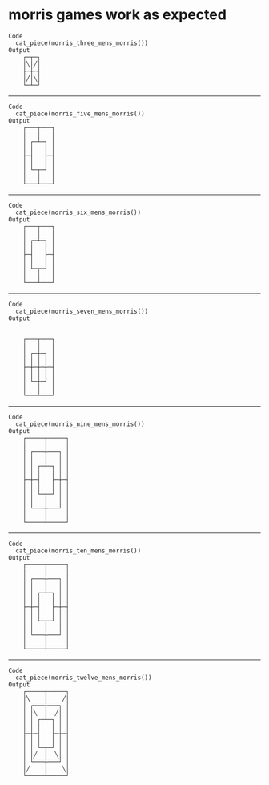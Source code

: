 # morris games work as expected

    Code
      cat_piece(morris_three_mens_morris())
    Output
        ┌─┬─┐
        │╲│╱│
        ├─┼─┤
        │╱│╲│
        └─┴─┘
             
             

---

    Code
      cat_piece(morris_five_mens_morris())
    Output
        ┌───┬───┐
        │   │   │
        │ ┌─┴─┐ │
        │ │   │ │
        ├─┤   ├─┤
        │ │   │ │
        │ └─┬─┘ │
        │   │   │
        └───┴───┘
                 
                 

---

    Code
      cat_piece(morris_six_mens_morris())
    Output
        ┌───┬───┐
        │   │   │
        │ ┌─┴─┐ │
        │ │   │ │
        ├─┤   ├─┤
        │ │   │ │
        │ └─┬─┘ │
        │   │   │
        └───┴───┘
                 
                 

---

    Code
      cat_piece(morris_seven_mens_morris())
    Output
                   
                   
        ┌───┬───┐  
        │   │   │  
        │ ┌─┼─┐ │  
        │ │ │ │ │  
        ├─┼─┼─┼─┤  
        │ │ │ │ │  
        │ └─┼─┘ │  
        │   │   │  
        └───┴───┘  
                   
                   

---

    Code
      cat_piece(morris_nine_mens_morris())
    Output
        ┌─────┬─────┐
        │     │     │
        │ ┌───┼───┐ │
        │ │   │   │ │
        │ │ ┌─┴─┐ │ │
        │ │ │   │ │ │
        ├─┼─┤   ├─┼─┤
        │ │ │   │ │ │
        │ │ └─┬─┘ │ │
        │ │   │   │ │
        │ └───┼───┘ │
        │     │     │
        └─────┴─────┘
                     
                     

---

    Code
      cat_piece(morris_ten_mens_morris())
    Output
        ┌─────┬─────┐
        │     │     │
        │ ┌───┼───┐ │
        │ │   │   │ │
        │ │ ┌─┴─┐ │ │
        │ │ │   │ │ │
        ├─┼─┤   ├─┼─┤
        │ │ │   │ │ │
        │ │ └─┬─┘ │ │
        │ │   │   │ │
        │ └───┼───┘ │
        │     │     │
        └─────┴─────┘
                     
                     

---

    Code
      cat_piece(morris_twelve_mens_morris())
    Output
        ┌─────┬─────┐
        │╲    │    ╱│
        │ ┌───┼───┐ │
        │ │╲  │  ╱│ │
        │ │ ┌─┴─┐ │ │
        │ │ │   │ │ │
        ├─┼─┤   ├─┼─┤
        │ │ │   │ │ │
        │ │ └─┬─┘ │ │
        │ │╱  │  ╲│ │
        │ └───┼───┘ │
        │╱    │    ╲│
        └─────┴─────┘
                     
                     

